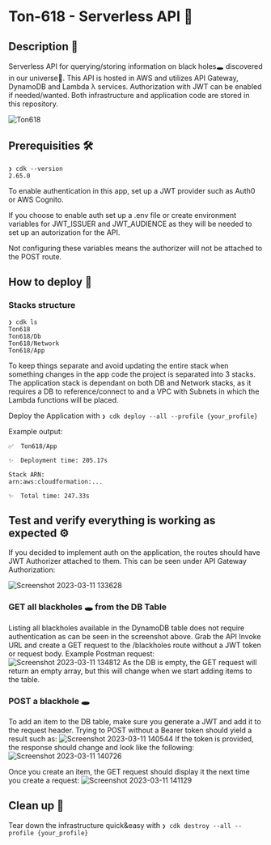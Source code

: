 # Ton-618 - Serverless API 🔭

## Description 📃

Serverless API for querying/storing information on black holes🕳️ discovered in our universe🌌.
This API is hosted in AWS and utilizes API Gateway, DynamoDB and Lambda λ services. Authorization with JWT can be enabled if needed/wanted. Both infrastructure and application code are stored in this repository. 

![Ton618](https://user-images.githubusercontent.com/81910142/229298520-71e257ed-e4e8-4583-b61a-1fb93ae9736f.png)


## Prerequisities 🛠️

```
❯ cdk --version
2.65.0
```

To enable authentication in this app, set up a JWT provider such as Auth0 or AWS Cognito.

If you choose to enable auth set up a .env file or create environment variables for JWT_ISSUER and JWT_AUDIENCE as they will be needed to set up an autorization for the API.

Not configuring these variables means the authorizer will not be attached to the POST route.

## How to deploy 🚀

### Stacks structure

```
❯ cdk ls
Ton618
Ton618/Db
Ton618/Network
Ton618/App
```

To keep things separate and avoid updating the entire stack when something changes in the app code the project is separated into 3 stacks. The application stack is dependant on both DB and Network stacks, as it requires a DB to reference/connect to and a VPC with Subnets in which the Lambda functions will be placed.

Deploy the Application with `❯ cdk deploy --all --profile {your_profile}`

Example output:

```
✅  Ton618/App

✨  Deployment time: 205.17s

Stack ARN:
arn:aws:cloudformation:...

✨  Total time: 247.33s
```

## Test and verify everything is working as expected ⚙️

If you decided to implement auth on the application, the routes should have JWT Authorizer attached to them. This can be seen under API Gateway Authorization:

![Screenshot 2023-03-11 133628](https://user-images.githubusercontent.com/81910142/224485110-51e5d2af-24d8-4395-993b-4da2ad0e6024.jpg)

### GET all blackholes 🕳️ from the DB Table

Listing all blackholes available in the DynamoDB table does not require authentication as can be seen in the screenshot above. Grab the API Invoke URL and create a GET request to the /blackholes route without a JWT token or request body.
Example Postman request:
![Screenshot 2023-03-11 134812](https://user-images.githubusercontent.com/81910142/224485540-a90e8915-20f2-44fc-85b1-7d898922bb61.jpg)
As the DB is empty, the GET request will return an empty array, but this will change when we start adding items to the table.

### POST a blackhole 🕳️

To add an item to the DB table, make sure you generate a JWT and add it to the request header. Trying to POST without a Bearer token should yield a result such as:
![Screenshot 2023-03-11 140544](https://user-images.githubusercontent.com/81910142/224486282-608db6bd-a3a8-4bea-89ad-35d5d8c2da4d.jpg)
If the token is provided, the response should change and look like the following:
![Screenshot 2023-03-11 140726](https://user-images.githubusercontent.com/81910142/224486352-277f3ea4-a062-41a5-9a5e-2323936ee57a.jpg)

Once you create an item, the GET request should display it the next time you create a request:
![Screenshot 2023-03-11 141129](https://user-images.githubusercontent.com/81910142/224486517-c75558a8-e6b3-4787-9042-6cdb788ed86b.jpg)

## Clean up 🧹

Tear down the infrastructure quick&easy with
`❯ cdk destroy --all --profile {your_profile}`
